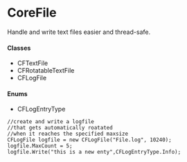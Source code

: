 # CoreFile

Handle and write text files easier and thread-safe.

#### Classes
- CFTextFile
- CFRotatableTextFile
- CFLogFile

#### Enums
- CFLogEntryType

~~~~
//create and write a logfile 
//that gets automatically roatated 
//when it reaches the specified maxsize
CFLogFile logfile = new CFLogFile("File.log", 10240);
logfile.MaxCount = 5;
logfile.Write("this is a new enty",CFLogEntryType.Info);
~~~~




